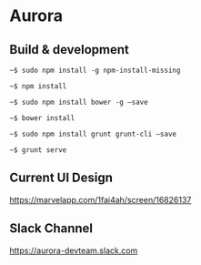 # Aurora


## Build & development
```shell
~$ sudo npm install -g npm-install-missing

~$ npm install

~$ sudo npm install bower -g —save

~$ bower install

~$ sudo npm install grunt grunt-cli —save

~$ grunt serve

```
## Current UI Design
https://marvelapp.com/1fai4ah/screen/16826137

## Slack Channel
https://aurora-devteam.slack.com
